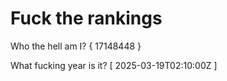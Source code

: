 # Fuck the rankings

Who the hell am I?
{ 17148448 }

What fucking year is it?
[ 2025-03-19T02:10:00Z ]
